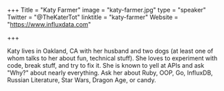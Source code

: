 +++
Title = "Katy Farmer"
image = "katy-farmer.jpg"
type = "speaker"
Twitter = "@TheKaterTot"
linktitle = "katy-farmer"
Website = "https://www.influxdata.com"

+++

Katy lives in Oakland, CA with her husband and two dogs (at least one of whom talks to her about fun, technical stuff). She loves to experiment with code, break stuff, and try to fix it. She is known to yell at APIs and ask "Why?" about nearly everything. Ask her about Ruby, OOP, Go, InfluxDB, Russian Literature, Star Wars, Dragon Age, or candy.
